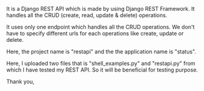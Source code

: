 It is a Django REST API which is made by using Django REST Framework. It handles all the CRUD (create, read, update & delete) operations.

It uses only one endpoint which handles all the CRUD operations. We don't have to specify different urls for each operations like create, update or delete.

Here, the project name is "restapi" and the the application name is "status".

Here, I uploaded two files that is "shell_examples.py" and "restapi.py" from which I have tested my REST API. So it will be beneficial for testing purpose.

Thank you,


